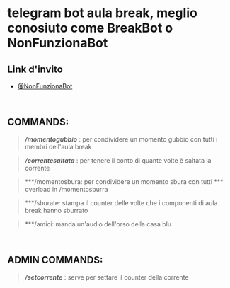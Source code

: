 # telegram bot aula break, meglio conosiuto come **BreakBot** o **NonFunzionaBot**

## Link d'invito

- [@NonFunzionaBot](https://t.me/NonFunonziaBot)

<br>

## COMMANDS:

> ***/momentogubbio*** : per condividere un momento gubbio con tutti i membri dell'aula break

> ***/correntesaltata*** : per tenere il conto di  quante volte è saltata la corrente

> ***/momentosbura: per condividere un momento sbura con tutti
> *** overload in /momentosburra

> ***/sburate: stampa il counter delle volte che i componenti di aula break hanno sburrato

> ***/amici: manda un'audio dell'orso della casa blu 


<br>

## ADMIN COMMANDS:

> ***/setcorrente*** : serve per settare il counter della corrente
